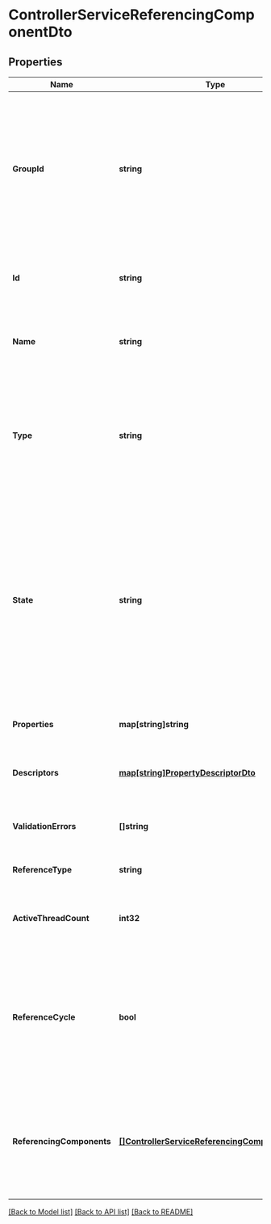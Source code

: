 # ControllerServiceReferencingComponentDto

## Properties

Name | Type | Description | Notes
------------ | ------------- | ------------- | -------------
**GroupId** | **string** | The group id for the component referencing a controller service. If this component is another controller service or a reporting task, this field is blank. | [optional] 
**Id** | **string** | The id of the component referencing a controller service. | [optional] 
**Name** | **string** | The name of the component referencing a controller service. | [optional] 
**Type** | **string** | The type of the component referencing a controller service in simple Java class name format without package name. | [optional] 
**State** | **string** | The scheduled state of a processor or reporting task referencing a controller service. If this component is another controller service, this field represents the controller service state. | [optional] 
**Properties** | **map[string]string** | The properties for the component. | [optional] 
**Descriptors** | [**map[string]PropertyDescriptorDto**](PropertyDescriptorDTO.md) | The descriptors for the component properties. | [optional] 
**ValidationErrors** | **[]string** | The validation errors for the component. | [optional] 
**ReferenceType** | **string** | The type of reference this is. | [optional] 
**ActiveThreadCount** | **int32** | The number of active threads for the referencing component. | [optional] 
**ReferenceCycle** | **bool** | If the referencing component represents a controller service, this indicates whether it has already been represented in this hierarchy. | [optional] 
**ReferencingComponents** | [**[]ControllerServiceReferencingComponentEntity**](ControllerServiceReferencingComponentEntity.md) | If the referencing component represents a controller service, these are the components that reference it. | [optional] 

[[Back to Model list]](../README.md#documentation-for-models) [[Back to API list]](../README.md#documentation-for-api-endpoints) [[Back to README]](../README.md)


